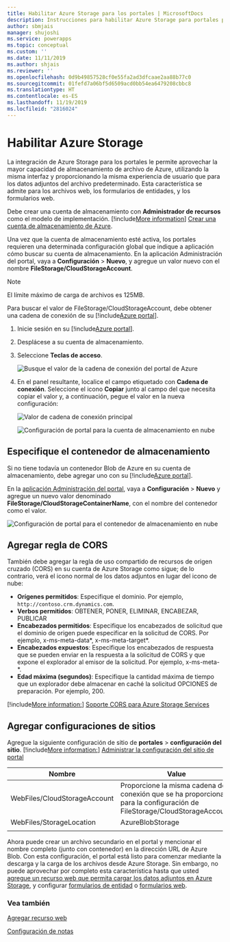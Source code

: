```yaml
---
title: Habilitar Azure Storage para los portales | MicrosoftDocs
description: Instrucciones para habilitar Azure Storage para portales para que aproveche la mayor capacidad de almacenamiento de archivos de Azure.
author: sbmjais
manager: shujoshi
ms.service: powerapps
ms.topic: conceptual
ms.custom: ''
ms.date: 11/11/2019
ms.author: shjais
ms.reviewer: ''
ms.openlocfilehash: 0d9b49857528cf0e55fa2ad3dfcaae2aa88b77c0
ms.sourcegitcommit: 01fefd7a06bf5d6509acd0bb54ea6479208cbbc8
ms.translationtype: HT
ms.contentlocale: es-ES
ms.lasthandoff: 11/19/2019
ms.locfileid: "2816024"
---
```

# <a name="enable-azure-storage"></a>Habilitar Azure Storage

La integración de Azure Storage para los portales le permite aprovechar la mayor capacidad de almacenamiento de archivo de Azure, utilizando la misma interfaz y proporcionando la misma experiencia de usuario que para los datos adjuntos del archivo predeterminado. Esta característica se admite para los archivos web, los formularios de entidades, y los formularios web.

Debe crear una cuenta de almacenamiento con **Administrador de recursos** como el modelo de implementación. [!include[More information](../../includes/proc-more-information.md)] [Crear una cuenta de almacenamiento de Azure](https://docs.microsoft.com/azure/storage/storage-create-storage-account#create-a-storage-account).

Una vez que la cuenta de almacenamiento esté activa, los portales requieren una determinada configuración global que indique a aplicación cómo buscar su cuenta de almacenamiento. En la aplicación Administración del portal, vaya a **Configuración** > **Nuevo**, y agregue un valor nuevo con el nombre **FileStorage/CloudStorageAccount**.

> [!NOTE]
> El límite máximo de carga de archivos es 125MB.

Para buscar el valor de FileStorage/CloudStorageAccount, debe obtener una cadena de conexión de su [!include[Azure portal](../../includes/pn-azure-portal.md)].

1. Inicie sesión en su [!include[Azure portal](../../includes/pn-azure-portal.md)].

2. Desplácese a su cuenta de almacenamiento.

3. Seleccione **Teclas de acceso**.

    ![Busque el valor de la cadena de conexión del portal de Azure](media/key-azure-storage.png "Busque el valor de la cadena de conexión del portal de Azure")

4. En el panel resultante, localice el campo etiquetado con **Cadena de conexión**. Seleccione el icono **Copiar** junto al campo del que necesita copiar el valor y, a continuación, pegue el valor en la nueva configuración:

    ![Valor de cadena de conexión principal](media/primary-connection-string-azure-storage.png "Valor de cadena de conexión principal")

    ![Configuración de portal para la cuenta de almacenamiento en nube](media/portal-site-setting-cloud-storage-account.png "Configuración del portal para la cuenta de almacenamiento en nube")

## <a name="specify-the-storage-container"></a>Especifique el contenedor de almacenamiento

Si no tiene todavía un contenedor Blob de Azure en su cuenta de almacenamiento, debe agregar uno con su [!include[Azure portal](../../includes/pn-azure-portal.md)].

En la [aplicación Administración del portal](configure/configure-portal.md), vaya a **Configuración** > **Nuevo** y agregue un nuevo valor denominado **FileStorage/CloudStorageContainerName**, con el nombre del contenedor como el valor.

![Configuración de portal para el contenedor de almacenamiento en nube](media/portal-site-setting-cloud-storage-container.png "Configuración del portal para el contenedor de almacenamiento en nube")

## <a name="add-cors-rule"></a>Agregar regla de CORS

También debe agregar la regla de uso compartido de recursos de origen cruzado (CORS) en su cuenta de Azure Storage como sigue; de lo contrario, verá el icono normal de los datos adjuntos en lugar del icono de nube:

- **Orígenes permitidos**: Especifique el dominio. Por ejemplo, `http://contoso.crm.dynamics.com`.
- **Verbos permitidos**: OBTENER, PONER, ELIMINAR, ENCABEZAR, PUBLICAR
- **Encabezados permitidos**: Especifique los encabezados de solicitud que el dominio de origen puede especificar en la solicitud de CORS. Por ejemplo, x-ms-meta-data\*, x-ms-meta-target\*. 
- **Encabezados expuestos**: Especifique los encabezados de respuesta que se pueden enviar en la respuesta a la solicitud de CORS y que expone el explorador al emisor de la solicitud. Por ejemplo, x-ms-meta-\*.
- **Edad máxima (segundos)**: Especifique la cantidad máxima de tiempo que un explorador debe almacenar en caché la solicitud OPCIONES de preparación. Por ejemplo, 200.
 
[!include[More information:](../../includes/proc-more-information.md)] [Soporte CORS para Azure Storage Services](https://docs.microsoft.com/rest/api/storageservices/cross-origin-resource-sharing--cors--support-for-the-azure-storage-services)

## <a name="add-site-settings"></a>Agregar configuraciones de sitios

Agregue la siguiente configuración de sitio de **portales** > **configuración del sitio**. [!include[More information:](../../includes/proc-more-information.md)] [Administrar la configuración del sitio de portal](configure/configure-site-settings.md#manage-portal-site-settings)

|Nombre|Value|
|-----|-----|
|WebFiles/CloudStorageAccount|Proporcione la misma cadena de conexión que se ha proporcionado para la configuración de FileStorage/CloudStorageAccount.|
|WebFiles/StorageLocation|AzureBlobStorage|
|||

Ahora puede crear un archivo secundario en el portal y mencionar el nombre completo (junto con contenedor) en la dirección URL de Azure Blob. Con esta configuración, el portal está listo para comenzar mediante la descarga y la carga de los archivos desde Azure Storage. Sin embargo, no puede aprovechar por completo esta característica hasta que usted [agregue un recurso web que permita cargar los datos adjuntos en Azure Storage](add-web-resource.md), y configurar [formularios de entidad](configure-notes.md#notes-configuration-for-entity-forms) o [formularios web](configure-notes.md#notes-configuration-for-web-forms).

### <a name="see-also"></a>Vea también

[Agregar recurso web](add-web-resource.md)

[Configuración de notas](configure-notes.md)

